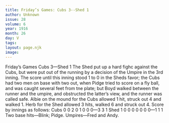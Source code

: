 ```yaml
---
title: Friday’s Games: Cubs 3--Shed 1
author: Unknown
issue: 28
volume: 6
year: 1916
month: 26
day: V
tags:
layout: page.njk
image:
---
```

Friday’s Games    Cubs 3—Shed 1       The Shed put up a hard fighc against the Cubs, but were put out of the running by a decision of the Umpire in the 3rd inning.      The score until this inning stood 1 to 0 in the Sheds favor; the Cubs had two men on base with two out, when Pidge tried to score on a fly ball, and was caught several feet from tne plate; but Boyd walked between the runner and the umpire, and obstructed the latter’s view, and the runner was called safe.       Albie on the mound for the Cubs allowed 1 hit, struck out 4 and walked 1.       Herb for the Shed allowed 3 hits, walked 6 and struck out 4.       Score by innings as follows:       Cubs 0 0 2 0 1 0 0 0—3 3 1 Shed 1 0 0 0 0 0 0 0—1 1 1       Two base hits—Blink; Pidge.    Umpires—Fred and Andy.    
